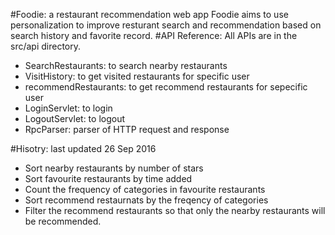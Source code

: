 #Foodie: a restaurant recommendation web app
Foodie aims to use personalization to improve resturant search and recommendation based on search history and favorite record.
#API Reference:
All APIs are in the src/api directory. 
- SearchRestaurants: to search nearby restaurants
- VisitHistory: to get visited restaurants for specific user
- recommendRestaurants: to get recommend restaurants for sepecific user
- LoginServlet: to login
- LogoutServlet: to logout
- RpcParser: parser of HTTP request and response

#Hisotry: last updated 26 Sep 2016
- Sort nearby restaurants by number of stars
- Sort favourite restaurants by time added
- Count the frequency of categories in favourite restaurants
- Sort recommend restaurnats by the freqency of categories
- Filter the recommend restaurants so that only the nearby restaurants will be recommended.
